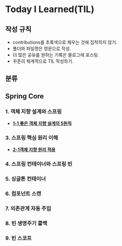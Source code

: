 # Today I Learned(TIL)

## 작성 규칙
- contributions를 초록색으로 채우는 것에 집착하지 않기.
- 폴더와 파일명은 영문으로 작성.
- 더 많은 공유를 원하는 기록은 블로그에 포스팅.
- 꾸준히 체계적으로 TIL 작성하기. 

## 분류

## Spring Core

### 1. 객체 지향 설계와 스프링
 - [**1-1 좋은 객체 지향 설계의 5원칙**](https://github.com/YeongJae0114/TIL/blob/main/Spring-Core/Spring-Core_1-1.md)

### 3. 스프링 핵심 원리 이해 
 - [**2-1객체 지향 원리 적용**](https://github.com/YeongJae0114/TIL/blob/main/Spring-Core/Spring-Core_2-1.md)

### 4. 스프링 컨테이너와 스프링 빈

### 5. 싱글톤 컨테이너

### 6. 컴포넌트 스캔

### 7. 의존관계 자동 주입

### 8. 빈 생명주기 콜백

### 9. 빈 스코프
